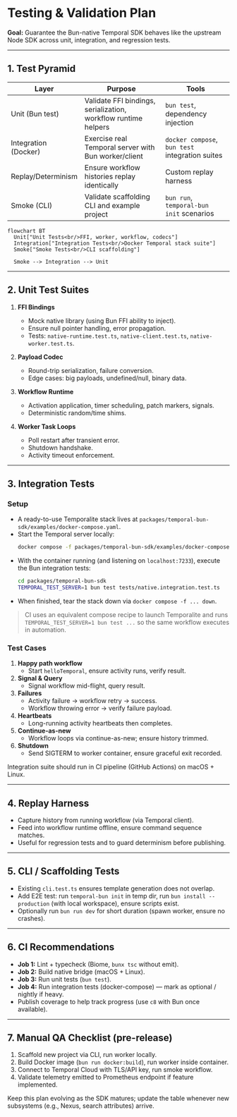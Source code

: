 # Testing & Validation Plan

**Goal:** Guarantee the Bun-native Temporal SDK behaves like the upstream Node SDK across unit, integration, and regression tests.

---

## 1. Test Pyramid

| Layer | Purpose | Tools |
|-------|---------|-------|
| Unit (Bun test) | Validate FFI bindings, serialization, workflow runtime helpers | `bun test`, dependency injection |
| Integration (Docker) | Exercise real Temporal server with Bun worker/client | `docker compose`, `bun test` integration suites |
| Replay/Determinism | Ensure workflow histories replay identically | Custom replay harness |
| Smoke (CLI) | Validate scaffolding CLI and example project | `bun run`, `temporal-bun init` scenarios |

```mermaid
flowchart BT
  Unit["Unit Tests<br/>FFI, worker, workflow, codecs"]
  Integration["Integration Tests<br/>Docker Temporal stack suite"]
  Smoke["Smoke Tests<br/>CLI scaffolding"]

  Smoke --> Integration --> Unit
```

---

## 2. Unit Test Suites

1. **FFI Bindings**
   - Mock native library (using Bun FFI ability to inject).
   - Ensure null pointer handling, error propagation.
   - Tests: `native-runtime.test.ts`, `native-client.test.ts`, `native-worker.test.ts`.

2. **Payload Codec**
   - Round-trip serialization, failure conversion.
   - Edge cases: big payloads, undefined/null, binary data.

3. **Workflow Runtime**
   - Activation application, timer scheduling, patch markers, signals.
   - Deterministic random/time shims.

4. **Worker Task Loops**
   - Poll restart after transient error.
   - Shutdown handshake.
   - Activity timeout enforcement.

---

## 3. Integration Tests

### Setup
- A ready-to-use Temporalite stack lives at `packages/temporal-bun-sdk/examples/docker-compose.yaml`.
- Start the Temporal server locally:
  ```bash
  docker compose -f packages/temporal-bun-sdk/examples/docker-compose.yaml up -d temporal
  ```
- With the container running (and listening on `localhost:7233`), execute the Bun integration tests:
  ```bash
  cd packages/temporal-bun-sdk
  TEMPORAL_TEST_SERVER=1 bun test tests/native.integration.test.ts
  ```
- When finished, tear the stack down via `docker compose -f ... down`.

> CI uses an equivalent compose recipe to launch Temporalite and runs `TEMPORAL_TEST_SERVER=1 bun test ...` so the same workflow executes in automation.

### Test Cases
1. **Happy path workflow**
   - Start `helloTemporal`, ensure activity runs, verify result.
2. **Signal & Query**
   - Signal workflow mid-flight, query result.
3. **Failures**
   - Activity failure -> workflow retry -> success.
   - Workflow throwing error -> verify failure payload.
4. **Heartbeats**
   - Long-running activity heartbeats then completes.
5. **Continue-as-new**
   - Workflow loops via continue-as-new; ensure history trimmed.
6. **Shutdown**
   - Send SIGTERM to worker container, ensure graceful exit recorded.

Integration suite should run in CI pipeline (GitHub Actions) on macOS + Linux.

---

## 4. Replay Harness

- Capture history from running workflow (via Temporal client).
- Feed into workflow runtime offline, ensure command sequence matches.
- Useful for regression tests and to guard determinism before publishing.

---

## 5. CLI / Scaffolding Tests

- Existing `cli.test.ts` ensures template generation does not overlap.
- Add E2E test: run `temporal-bun init` in temp dir, run `bun install --production` (with local workspace), ensure scripts exist.
- Optionally run `bun run dev` for short duration (spawn worker, ensure no crashes).

---

## 6. CI Recommendations

- **Job 1:** Lint + typecheck (Biome, `bunx tsc` without emit).
- **Job 2:** Build native bridge (macOS + Linux).
- **Job 3:** Run unit tests (`bun test`).
- **Job 4:** Run integration tests (docker-compose) — mark as optional / nightly if heavy.
- Publish coverage to help track progress (use `c8` with Bun once available).

---

## 7. Manual QA Checklist (pre-release)

1. Scaffold new project via CLI, run worker locally.
2. Build Docker image (`bun run docker:build`), run worker inside container.
3. Connect to Temporal Cloud with TLS/API key, run smoke workflow.
4. Validate telemetry emitted to Prometheus endpoint if feature implemented.

Keep this plan evolving as the SDK matures; update the table whenever new subsystems (e.g., Nexus, search attributes) arrive.
